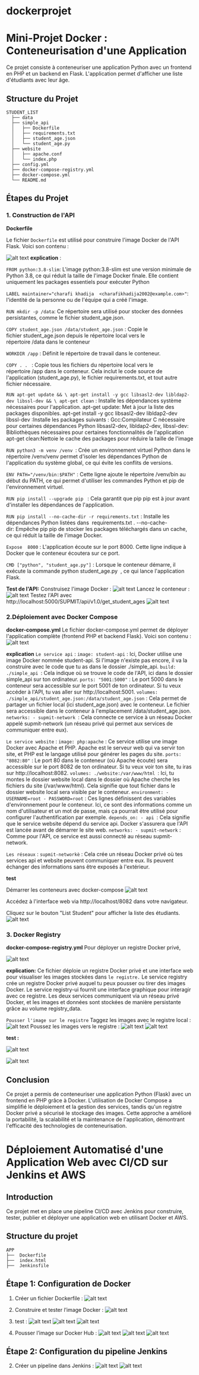 
# dockerprojet
# Mini-Projet Docker : Conteneurisation d'une Application
Ce projet consiste à conteneuriser une application Python avec un frontend en PHP et un backend en Flask. L'application permet d'afficher une liste d'étudiants avec leur âge.
## Structure du Projet
```
STUDENT_LIST
  ├── data
  ├── simple_api
  │   ├── Dockerfile
  │   ├── requirements.txt
  │   ├── student_age.json
  │   └── student_age.py
  ├── website
  │   ├── apache.conf
  │   └── index.php
  ├── config.yml
  ├── docker-compose-registry.yml
  ├── docker-compose.yml
  └── README.md
```
## Étapes du Projet
### 1. Construction de l'API

**Dockerfile**

Le fichier `Dockerfile` est utilisé pour construire l'image Docker de l'API Flask. Voici son contenu :

![alt text](image-11.png)
**explication** :

`FROM python:3.8-slim`:
L'image python:3.8-slim est une version minimale de Python 3.8, ce qui réduit la taille de l'image Docker finale. Elle contient uniquement les packages essentiels pour exécuter Python

`LABEL maintainer="charafi khadija  <charafikhadija2002@example.com>"`:
l'identité de la personne ou de l'équipe qui a créé l'image.

`RUN mkdir -p /data`:
Ce répertoire sera utilisé pour stocker des données persistantes, comme le fichier student_age.json.

`COPY student_age.json /data/student_age.json` :
Copie le fichier student_age.json depuis le répertoire local vers le répertoire /data dans le conteneur

`WORKDIR /app` :
Définit le répertoire de travail dans le conteneur.

`COPY . . ` :
Copie tous les fichiers du répertoire local vers le répertoire /app dans le conteneur.
Cela inclut le code source de l'application (student_age.py), le fichier requirements.txt, et tout autre fichier nécessaire.

`RUN apt-get update && \ apt-get install -y gcc libsasl2-dev libldap2-dev libssl-dev && \ apt-get clean` :
Installe les dépendances système nécessaires pour l'application.
    apt-get update: Met à jour la liste des packages disponibles.
    apt-get install -y gcc libsasl2-dev libldap2-dev libssl-dev :Installe les packages suivants :
        Gcc:Compilateur C nécessaire pour certaines dépendances Python
        libsasl2-dev, libldap2-dev, libssl-dev: Bibliothèques nécessaires pour certaines fonctionnalités de l'application 
    apt-get clean:Nettoie le cache des packages pour réduire la taille de l'image

`RUN python3 -m venv /venv `:
Crée un environnement virtuel Python dans le répertoire /venv/venv permet d'isoler les dépendances Python de l'application du système global, ce qui évite les conflits de versions.

`ENV PATH="/venv/bin:$PATH"` :
Cette ligne ajoute le répertoire /venv/bin au début du PATH, ce qui permet d'utiliser les commandes Python et pip de l'environnement virtuel.

`RUN pip install --upgrade pip ` :
Cela garantit que pip pip est à jour avant d'installer les dépendances de l'application.

`RUN pip install --no-cache-dir -r requirements.txt` :
Installe les dépendances Python listées dans  requirements.txt .
    --no-cache-dir: Empêche pip pip de stocker les packages téléchargés dans un cache, ce qui réduit la taille de l'image Docker.


`Expose  8000` :
L'application écoute sur le port 8000. Cette ligne indique à Docker que le conteneur écoutera sur ce port.

`CMD ["python", "student_age.py"]` :
Lorsque le conteneur démarre, il exécute la commande python student_age.py  , ce qui lance l'application Flask.

**Test de l'API:**
    Construisez l'image Docker :
            ![alt text](image-6.png)
    Lancez le conteneur :
            ![alt text](image-10.png)
    Testez l'API avec http://localhost:5000/SUPMIT/api/v1.0/get_student_ages
            ![alt text](image-8.png)
    

### 2.Déploiement avec Docker Compose
**docker-compose.yml** 
Le fichier docker-compose.yml permet de déployer l'application complète (frontend PHP et backend Flask). Voici son contenu :
![alt text](image-12.png)

**explication**
`Le service api` :
    `image: student-api` : Ici, Docker utilise une image Docker nommée student-api. Si l'image n'existe pas encore, il va la construire avec le code que tu as dans le dossier ./simple_api.
    `build: ./simple_api `: Cela indique où se trouve le code de l'API, ici dans le dossier simple_api sur ton ordinateur.
    `ports: "5001:5000"` : Le port 5000 dans le conteneur sera accessible sur le port 5001 de ton ordinateur. Si tu veux accéder à l'API, tu vas aller sur http://localhost:5001.
    `volumes: ./simple_api/student_age.json:/data/student_age.json` : Cela permet de partager un fichier local (ici student_age.json) avec le conteneur. Le fichier sera accessible dans le conteneur à l'emplacement /data/student_age.json.
    `networks: - supmit-network `: Cela connecte ce service à un réseau Docker appelé supmit-network (un réseau privé qui permet aux services de communiquer entre eux).

`Le service website` :
  `image: php:apache` : Ce service utilise une image Docker avec Apache et PHP. Apache est le serveur web qui va servir ton site, et PHP est le langage utilisé pour générer les pages du site.
  `ports: "8082:80"` : Le port 80 dans le conteneur (où Apache écoute) sera accessible sur le port 8082 de ton ordinateur. Si tu veux voir ton site, tu iras sur http://localhost:8082.
  `volumes: ./website:/var/www/html `: Ici, tu montes le dossier website local dans le dossier où Apache cherche les fichiers du site (/var/www/html). Cela signifie que tout fichier dans le dossier website local sera visible par le conteneur.
  `environment: - USERNAME=root - PASSWORD=root` : Ces lignes définissent des variables d'environnement pour le conteneur. Ici, ce sont des informations comme un nom d'utilisateur et un mot de passe, mais ça pourrait être utilisé pour configurer l'authentification par exemple.
  `depends_on: - api `: Cela signifie que le service website dépend du service api. Docker s'assurera que l'API est lancée avant de démarrer le site web.
  `networks: - supmit-network` : Comme pour l'API, ce service est aussi connecté au réseau supmit-network.

`Les réseaux` :
  `supmit-networkè` : Cela crée un réseau Docker privé où tes services api et website peuvent communiquer entre eux. Ils peuvent échanger des informations sans être exposés à l'extérieur.

**test**

Démarrer les conteneurs avec docker-compose
![alt text](image-14.png)

Accédez à l'interface web via http://localhost/8082 dans votre navigateur.

Cliquez sur le bouton "List Student" pour afficher la liste des étudiants.
![alt text](image-9.png)

### 3. Docker Registry
**docker-compose-registry.yml**
Pour déployer un registre Docker privé,

![alt text](image-13.png)

**explication:**
Ce fichier déploie un registre Docker privé et une interface web pour visualiser les images stockées dans `le registre.`
    Le service registry crée un registre Docker privé auquel tu peux pousser ou tirer des images Docker.
    Le service registry-ui fournit une interface graphique pour interagir avec ce registre.
    Les deux services communiquent via un réseau privé Docker, et les images et données sont stockées de manière persistante grâce au volume registry_data.
    
`Pousser l'image sur le registre`
    Taggez les images avec le registre local :
    ![alt text](image-2.png)
    Poussez les images vers le registre :
    ![alt text](image-3.png)
    ![alt text](image-4.png)

**test :** 

![alt text](image-15.png)

![alt text](image-5.png)

## Conclusion
Ce projet a permis de conteneuriser une application Python (Flask) avec un frontend en PHP grâce à Docker. L'utilisation de Docker Compose a simplifié le déploiement et la gestion des services, tandis qu'un registre Docker privé a sécurisé le stockage des images. Cette approche a amélioré la portabilité, la scalabilité et la maintenance de l'application, démontrant l'efficacité des technologies de conteneurisation.



# Déploiement Automatisé d'une Application Web avec CI/CD sur Jenkins et AWS 

## Introduction ##
Ce projet met en place une pipeline CI/CD avec Jenkins pour construire, tester, publier et déployer une application web en utilisant Docker et AWS.

## Structure du projet ##
```
APP
├──  Dockerfile   
├──  index.html   
├──  Jenkinsfile 
```
## Étape 1: Configuration de Docker ##
1. Créer un fichier Dockerfile :
![alt text](image16.png)

2. Construire et tester l’image Docker :
![alt text](image-17.png)

3. test :
![alt text](image-18.png)
![alt text](image-19.png)
![alt text](image-20.png)

4. Pousser l’image sur Docker Hub :
![alt text](image-21.png)
![alt text](image-22.png)
![alt text](image-23.png)

## Étape 2: Configuration du pipeline Jenkins ##


2. Créer un pipeline dans Jenkins :
![alt text](image-26.png)
![alt text](image-27.png)
